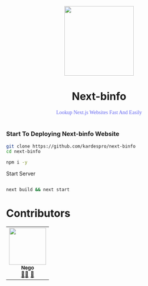 <center>
  <img src="https://next-binfo.vercel.app/external/logo.png" style="width:188px;height:188px;display:center;" />

  </center>
<center><h1 style="text-align:center;">Next-binfo</h1></center>

<p style="color:#6366f1;font-family:bold;text-align:center;">Lookup Next.js Websites Fast And Easily</p>

# <h3>Start To Deploying Next-binfo Website</h3>

```bash
git clone https://github.com/kardespro/next-binfo
cd next-binfo
```

```bash
npm i -y
```

<p>Start Server </p>

```bash

next build && next start

```

<h1>Contributors</h1>

<table>
  <tr>
    <td align="center">
      <a href="https://github.com/kardespro">
        <img src="https://avatars.githubusercontent.com/u/61694826?v=4" width="100px;" alt=""/><br />
        <sub><b>Nego</b></sub>
      </a>
      <br />
      <a href="#" title="Code">👨‍💻</a> 
      <a href="#" title="Design">🍥</a>
    </td>
    </tr>
  </table>
